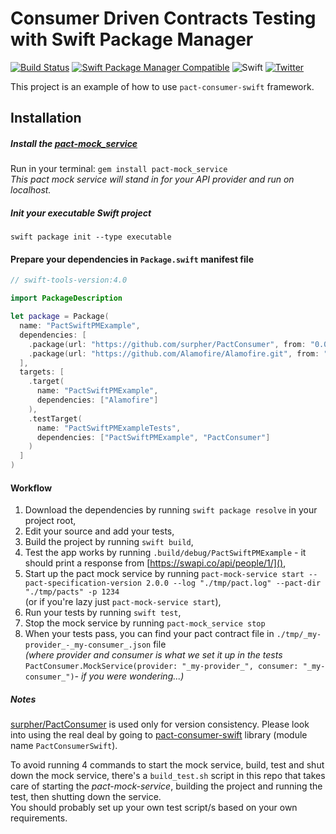# Consumer Driven Contracts Testing with Swift Package Manager

[![Build Status](https://travis-ci.org/surpher/PactSwiftPMExample.svg?branch=master)](https://travis-ci.org/surpher/PactSwiftPMExample)
[![Swift Package Manager Compatible](https://img.shields.io/badge/swift_package_manager-compatible-brightgreen.svg)]()
![Swift](https://img.shields.io/badge/Swift-4.0-orange.svg?style=flat)
[![Twitter](https://img.shields.io/badge/twitter-@pact__up-blue.svg?style=flat)](http://twitter.com/pact_up)

This project is an example of how to use `pact-consumer-swift` framework.

## Installation

##### Install the [pact-mock_service](https://github.com/pact-foundation/pact-mock_service)
Run in your terminal: `gem install pact-mock_service`  
_This pact mock service will stand in for your API provider and run on localhost._

##### Init your executable Swift project
`swift package init --type executable`

#### Prepare your dependencies in `Package.swift` manifest file
```swift
// swift-tools-version:4.0

import PackageDescription

let package = Package(
  name: "PactSwiftPMExample",
  dependencies: [
    .package(url: "https://github.com/surpher/PactConsumer", from: "0.0.5"),
    .package(url: "https://github.com/Alamofire/Alamofire.git", from: "4.5.1")
  ],
  targets: [
    .target(
      name: "PactSwiftPMExample",
      dependencies: ["Alamofire"]
    ),
    .testTarget(
      name: "PactSwiftPMExampleTests",
      dependencies: ["PactSwiftPMExample", "PactConsumer"]
    )
  ]
)
```

#### Workflow
1. Download the dependencies by running `swift package resolve` in your project root,
2. Edit your source and add your tests,
3. Build the project by running `swift build`,
4. Test the app works by running `.build/debug/PactSwiftPMExample` - it should print a response from [https://swapi.co/api/people/1/](),
4. Start up the pact mock service by running `pact-mock-service start --pact-specification-version 2.0.0 --log "./tmp/pact.log" --pact-dir "./tmp/pacts" -p 1234`  
(or if you're lazy just `pact-mock-service start`),
5. Run your tests by running `swift test`,
6. Stop the mock service by running `pact-mock_service stop`
7. When your tests pass, you can find your pact contract file in `./tmp/_my-provider_-_my-consumer_.json` file  
_(where provider and consumer is what we set it up in the tests_ `PactConsumer.MockService(provider: "_my-provider_", consumer: "_my-consumer_")`_- if you were wondering...)_

##### Notes
[surpher/PactConsumer](https://github.com/surpher/PactConsumer) is used only for version consistency. Please look into using the real deal by going to [pact-consumer-swift](https://github.com/DiUS/pact-consumer-swift) library (module name `PactConsumerSwift`).


To avoid running 4 commands to start the mock service, build, test and shut down the mock service, there's a `build_test.sh` script in this repo that takes care of starting the _pact-mock-service_, building the project and running the test, then shutting down the service.  
You should probably set up your own test script/s based on your own requirements.
